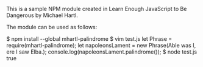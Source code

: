 This is a sample NPM module created in Learn Enough JavaScript to Be Dangerous by Michael Hartl.

The module can be used as follows:

$ npm install --global mhartl-palindrome
$ vim test.js
let Phrase = require(mhartl-palindrome);
let napoleonsLament = new Phrase(Able was I, ere I saw Elba.);
console.log(napoleonsLament.palindrome());
$ node test.js
true
